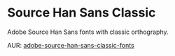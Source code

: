 Source Han Sans Classic
=======================

Adobe Source Han Sans fonts with classic orthography.

AUR: [adobe-source-han-sans-classic-fonts](https://aur.archlinux.org/packages/adobe-source-han-sans-classic-fonts)
